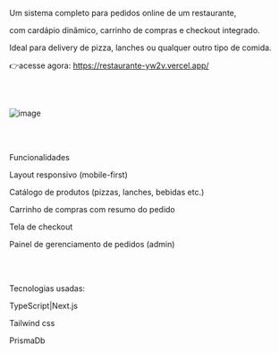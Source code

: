 
Um sistema completo para pedidos online de um restaurante,

com cardápio dinâmico, carrinho de compras e checkout integrado.

Ideal para delivery de pizza, lanches ou qualquer outro tipo de comida.

👉acesse agora: https://restaurante-yw2v.vercel.app/

<br><br>

![image](https://github.com/user-attachments/assets/e5375d82-7871-4e2f-8863-0236263eeccd)


<br><br>

Funcionalidades

 Layout responsivo (mobile-first)
 
 Catálogo de produtos (pizzas, lanches, bebidas etc.)
 
 Carrinho de compras com resumo do pedido
 
 Tela de checkout
 
 Painel de gerenciamento de pedidos (admin)

 <br><br>

Tecnologias usadas:

TypeScript|Next.js

Tailwind css

PrismaDb

 
 






